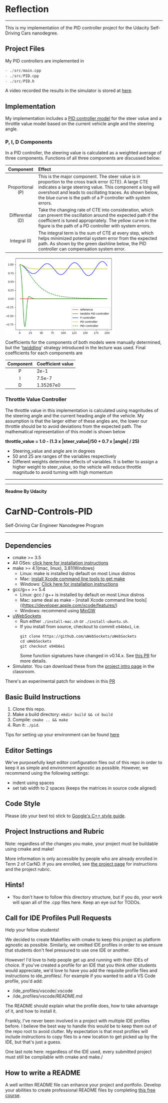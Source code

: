# Reflection
---
This is my implementation of the PID controller project for the Udacity Self-Driving Cars nanodegree.

## Project Files
My PID controllers are implemented in 

```d
- ./src/main.cpp
- ./src/PID.cpp
- ./src/PID.h
```

A video recorded the results in the simulator is stored at [here](https://youtu.be/OjSdukz44Go).

## Implementation
My implementation includes a [PID controller model](https://www.youtube.com/watch?time_continue=2&v=Ag8H3Iit9j4) for the steer value and a throttle value model based on the current vehicle angle and the steering angle.

### P, I, D Components

In a PID controller, the steering value is calculated as a weighted average of three components. Functions of all three components are discussed below:

|    Component     | Effect                                   |
| :--------------: | :--------------------------------------- |
| Proportional (P) | This is the major component. The steer value is in proportion to the cross track error (CTE). A large CTE indicates a large steering value. This component a long will overshoot and leads to oscillating traces. As shown below, the blue curve is the path of a P controller with system errors. |
| Differential (D) | Take the changing rate of CTE into consideration, which can prevent the oscillation around the expected path if the coefficient is tuned appropriately. The yellow curve in the figure is the path of a PD controller with system errors. |
|   Integral (I)   | The integral term is the sum of CTE at every step, which helps minimized potential system error from the expected path. As shown by the green dashline below, the PID controller can compensation system error. |


<img src="./img/PID controller.PNG" width = 350>


Coefficients for the components of both models were manually determined, but the '[twiddling](https://www.youtube.com/watch?time_continue=4&v=2uQ2BSzDvXs)' strategy introduced in the lecture was used. Final coefficients for each components are 

| Component | Coefficient value |
| :-------: | :---------------- |
|     P     | 2e-1              |
|     I     | 7.5e-7            |
|     D     | 1.35267e0         |

### Throttle Value Controller

The throttle value in this implementation is calculated using magnitudes of the steering angle and the current heading angle of the vehicle. My assumption is that the larger either of these angles are, the lower our throttle should be to avoid deviations from the expected path. The mathematical representation of this model is shown below

**throttle_value = 1.0 - (1.3 x |steer_value|/50 + 0.7 x |angle| / 25)**
* Steering_value and angle are in degrees
* 50 and 25 are ranges of the variables respectively
* Different weights determine effects of variables. It is better to assign a higher weight to steer_value, so the vehicle will reduce throttle magnitude to avoid turning with high momentum




---
---
**Readme By Udacity**

# CarND-Controls-PID
Self-Driving Car Engineer Nanodegree Program

---

## Dependencies

* cmake >= 3.5
 * All OSes: [click here for installation instructions](https://cmake.org/install/)
* make >= 4.1(mac, linux), 3.81(Windows)
  * Linux: make is installed by default on most Linux distros
  * Mac: [install Xcode command line tools to get make](https://developer.apple.com/xcode/features/)
  * Windows: [Click here for installation instructions](http://gnuwin32.sourceforge.net/packages/make.htm)
* gcc/g++ >= 5.4
  * Linux: gcc / g++ is installed by default on most Linux distros
  * Mac: same deal as make - [install Xcode command line tools]((https://developer.apple.com/xcode/features/)
  * Windows: recommend using [MinGW](http://www.mingw.org/)
* [uWebSockets](https://github.com/uWebSockets/uWebSockets)
  * Run either `./install-mac.sh` or `./install-ubuntu.sh`.
  * If you install from source, checkout to commit `e94b6e1`, i.e.
    ```
    git clone https://github.com/uWebSockets/uWebSockets 
    cd uWebSockets
    git checkout e94b6e1
    ```
    Some function signatures have changed in v0.14.x. See [this PR](https://github.com/udacity/CarND-MPC-Project/pull/3) for more details.
* Simulator. You can download these from the [project intro page](https://github.com/udacity/self-driving-car-sim/releases) in the classroom.

There's an experimental patch for windows in this [PR](https://github.com/udacity/CarND-PID-Control-Project/pull/3)

## Basic Build Instructions

1. Clone this repo.
2. Make a build directory: `mkdir build && cd build`
3. Compile: `cmake .. && make`
4. Run it: `./pid`. 

Tips for setting up your environment can be found [here](https://classroom.udacity.com/nanodegrees/nd013/parts/40f38239-66b6-46ec-ae68-03afd8a601c8/modules/0949fca6-b379-42af-a919-ee50aa304e6a/lessons/f758c44c-5e40-4e01-93b5-1a82aa4e044f/concepts/23d376c7-0195-4276-bdf0-e02f1f3c665d)

## Editor Settings

We've purposefully kept editor configuration files out of this repo in order to
keep it as simple and environment agnostic as possible. However, we recommend
using the following settings:

* indent using spaces
* set tab width to 2 spaces (keeps the matrices in source code aligned)

## Code Style

Please (do your best to) stick to [Google's C++ style guide](https://google.github.io/styleguide/cppguide.html).

## Project Instructions and Rubric

Note: regardless of the changes you make, your project must be buildable using
cmake and make!

More information is only accessible by people who are already enrolled in Term 2
of CarND. If you are enrolled, see [the project page](https://classroom.udacity.com/nanodegrees/nd013/parts/40f38239-66b6-46ec-ae68-03afd8a601c8/modules/f1820894-8322-4bb3-81aa-b26b3c6dcbaf/lessons/e8235395-22dd-4b87-88e0-d108c5e5bbf4/concepts/6a4d8d42-6a04-4aa6-b284-1697c0fd6562)
for instructions and the project rubric.

## Hints!

* You don't have to follow this directory structure, but if you do, your work
  will span all of the .cpp files here. Keep an eye out for TODOs.

## Call for IDE Profiles Pull Requests

Help your fellow students!

We decided to create Makefiles with cmake to keep this project as platform
agnostic as possible. Similarly, we omitted IDE profiles in order to we ensure
that students don't feel pressured to use one IDE or another.

However! I'd love to help people get up and running with their IDEs of choice.
If you've created a profile for an IDE that you think other students would
appreciate, we'd love to have you add the requisite profile files and
instructions to ide_profiles/. For example if you wanted to add a VS Code
profile, you'd add:

* /ide_profiles/vscode/.vscode
* /ide_profiles/vscode/README.md

The README should explain what the profile does, how to take advantage of it,
and how to install it.

Frankly, I've never been involved in a project with multiple IDE profiles
before. I believe the best way to handle this would be to keep them out of the
repo root to avoid clutter. My expectation is that most profiles will include
instructions to copy files to a new location to get picked up by the IDE, but
that's just a guess.

One last note here: regardless of the IDE used, every submitted project must
still be compilable with cmake and make./

## How to write a README
A well written README file can enhance your project and portfolio.  Develop your abilities to create professional README files by completing [this free course](https://www.udacity.com/course/writing-readmes--ud777).

